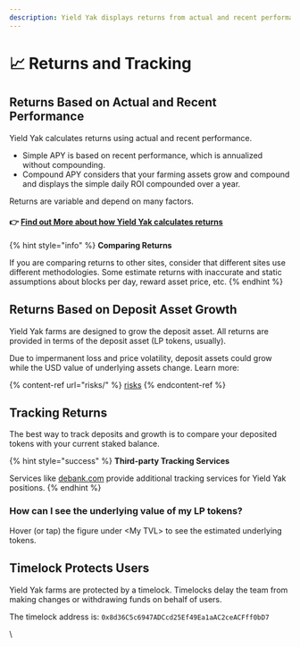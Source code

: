 ```yaml
---
description: Yield Yak displays returns from actual and recent performance
---
```


# 📈 Returns and Tracking

## Returns Based on Actual and Recent Performance

Yield Yak calculates returns using actual and recent performance.

* Simple APY is based on recent performance, which is annualized without compounding.
* Compound APY considers that your farming assets grow and compound and displays the simple daily ROI compounded over a year.

Returns are variable and depend on many factors. &#x20;

#### 👉 [Find out More about how Yield Yak calculates returns](returns.md#find-out-more-about-how-yield-yak-calculates-returns)



{% hint style="info" %}
**Comparing Returns**

If you are comparing returns to other sites, consider that different sites use different methodologies. Some estimate returns with inaccurate and static assumptions about blocks per day, reward asset price, etc.
{% endhint %}

## Returns Based on Deposit Asset Growth

Yield Yak farms are designed to grow the deposit asset. All returns are provided in terms of the deposit asset (LP tokens, usually).

Due to impermanent loss and price volatility, deposit assets could grow while the USD value of underlying assets change. Learn more:

{% content-ref url="risks/" %}
[risks](risks/)
{% endcontent-ref %}

## Tracking Returns

The best way to track deposits and growth is to compare your deposited tokens with your current staked balance.

{% hint style="success" %}
**Third-party Tracking Services**

Services like [debank.com](https://debank.com) provide additional tracking services for Yield Yak positions.
{% endhint %}

### How can I see the underlying value of my LP tokens?

Hover (or tap) the figure under \<My TVL> to see the estimated underlying tokens.

## Timelock Protects Users

Yield Yak farms are protected by a timelock. Timelocks delay the team from making changes or withdrawing funds on behalf of users.

The timelock address is: `0x8d36C5c6947ADCcd25Ef49Ea1aAC2ceACFff0bD7`

\


